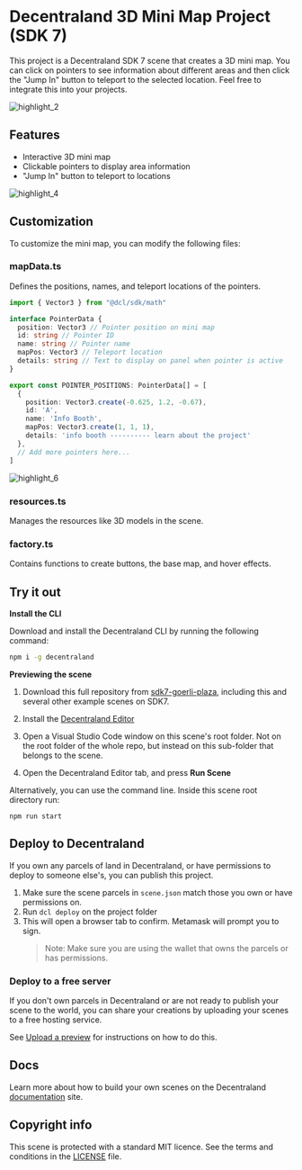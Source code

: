 # Decentraland 3D Mini Map Project (SDK 7)

This project is a Decentraland SDK 7 scene that creates a 3D mini map. You can click on pointers to see information about different areas and then click the "Jump In" button to teleport to the selected location. Feel free to integrate this into your projects.

![highlight_2](https://github.com/KJwalker3D/miniMap/assets/53322457/11c66e42-c3a9-46ad-b87a-3162a111b21c)


## Features

- Interactive 3D mini map
- Clickable pointers to display area information
- "Jump In" button to teleport to locations


![highlight_4](https://github.com/KJwalker3D/miniMap/assets/53322457/9f5b8c14-9f09-4670-8b8c-3c386f932f75)


## Customization

To customize the mini map, you can modify the following files:

### mapData.ts

Defines the positions, names, and teleport locations of the pointers.

```typescript
import { Vector3 } from "@dcl/sdk/math"

interface PointerData {
  position: Vector3 // Pointer position on mini map
  id: string // Pointer ID
  name: string // Pointer name
  mapPos: Vector3 // Teleport location
  details: string // Text to display on panel when pointer is active
}

export const POINTER_POSITIONS: PointerData[] = [
  { 
    position: Vector3.create(-0.625, 1.2, -0.67), 
    id: 'A', 
    name: 'Info Booth', 
    mapPos: Vector3.create(1, 1, 1),
    details: 'info booth ---------- learn about the project' 
  },
  // Add more pointers here...
]
```
![highlight_6](https://github.com/KJwalker3D/miniMap/assets/53322457/5525e67b-8193-4cbb-8b50-d2efbf075eca)


### resources.ts

Manages the resources like 3D models in the scene. 

### factory.ts

Contains functions to create buttons, the base map, and hover effects.

## Try it out

**Install the CLI**

Download and install the Decentraland CLI by running the following command:

```bash
npm i -g decentraland
```

**Previewing the scene**

1. Download this full repository from [sdk7-goerli-plaza](https://github.com/KJwalker3D/miniMap/tree/main), including this and several other example scenes on SDK7.

2. Install the [Decentraland Editor](https://docs.decentraland.org/creator/development-guide/sdk7/editor/)

3. Open a Visual Studio Code window on this scene's root folder. Not on the root folder of the whole repo, but instead on this sub-folder that belongs to the scene.

4. Open the Decentraland Editor tab, and press **Run Scene**

Alternatively, you can use the command line. Inside this scene root directory run:

```
npm run start
```

## Deploy to Decentraland

If you own any parcels of land in Decentraland, or have permissions to deploy to someone else's, you can publish this project.

1. Make sure the scene parcels in `scene.json` match those you own or have permissions on.
2. Run `dcl deploy` on the project folder
3. This will open a browser tab to confirm. Metamask will prompt you to sign.
   > Note: Make sure you are using the wallet that owns the parcels or has permissions.

### Deploy to a free server

If you don't own parcels in Decentraland or are not ready to publish your scene to the world, you can share your creations by uploading your scenes to a free hosting service.

See [Upload a preview](https://docs.decentraland.org/development-guide/deploy-to-now/) for instructions on how to do this.

## Docs

Learn more about how to build your own scenes on the Decentraland [documentation](https://docs.decentraland.org/) site.

## Copyright info

This scene is protected with a standard MIT licence. See the terms and conditions in the [LICENSE](/LICENSE) file.
